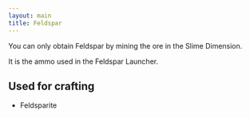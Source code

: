 ```yaml
---
layout: main
title: Feldspar
---
```


You can only obtain Feldspar by mining the ore in the Slime Dimension.

It is the ammo used in the Feldspar Launcher.

## Used for crafting

- Feldsparite
